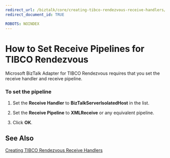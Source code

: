 ```yaml
---
redirect_url: /biztalk/core/creating-tibco-rendezvous-receive-handlers/
redirect_document_id: TRUE

ROBOTS: NOINDEX
--- 
```



# How to Set Receive Pipelines for TIBCO Rendezvous
Microsoft BizTalk Adapter for TIBCO Rendezvous requires that you set the receive handler and receive pipeline.  
  
### To set the pipeline  
  
1.  Set the **Receive Handler** to **BizTalkServerIsolatedHost** in the list.  
  
2.  Set the **Receive Pipeline** to **XMLReceive** or any equivalent pipeline.  
  
3.  Click **OK**.  
  
## See Also  
 [Creating TIBCO Rendezvous Receive Handlers](../core/creating-tibco-rendezvous-receive-handlers.md)